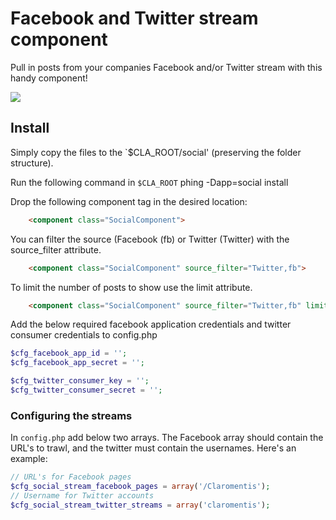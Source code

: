 Facebook and Twitter stream component
==========

Pull in posts from your companies Facebook and/or Twitter stream with this handy component!

[![](https://raw.github.com/Claromentis/cla-cmp-fb-tweet/master/screenshot.png)](https://raw.github.com/Claromentis/FBTweetComponent/master/screenshot.png)

## Install
Simply copy the files to the `$CLA_ROOT/social' (preserving the folder structure).

Run the following command in `$CLA_ROOT`
phing -Dapp=social install

Drop the following component tag in the desired location:

```html
    <component class="SocialComponent">
```

You can filter the source (Facebook (fb) or Twitter (Twitter) with the source_filter attribute.
```html
    <component class="SocialComponent" source_filter="Twitter,fb">
```
To limit the number of posts to show use the limit attribute.
```html
    <component class="SocialComponent" source_filter="Twitter,fb" limit="2">
```


Add the below required facebook application credentials and twitter consumer credentials to config.php
```php
$cfg_facebook_app_id = '';
$cfg_facebook_app_secret = '';

$cfg_twitter_consumer_key = '';
$cfg_twitter_consumer_secret = '';
```

### Configuring the streams
In `config.php` add below two arrays. The Facebook array should contain the URL's to trawl, and the twitter must contain the usernames. Here's an example:


```php
// URL's for Facebook pages
$cfg_social_stream_facebook_pages = array('/Claromentis');
// Username for Twitter accounts
$cfg_social_stream_twitter_streams = array('claromentis');
```
